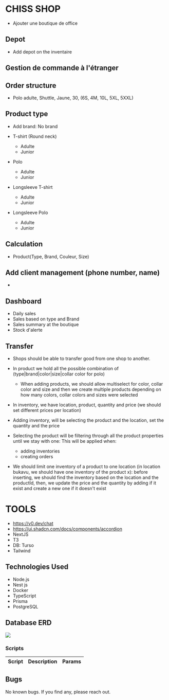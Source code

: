 # CHISS SHOP

- Ajouter une boutique de office

## Depot

- Add depot on the inventaire

## Gestion de commande à l'étranger

## Order structure

- Polo adulte, Shuttle, Jaune, 30, (6S, 4M, 10L, 5XL, 5XXL)

## Product type

- Add brand: No brand

- T-shirt (Round neck)
  - Adulte
  - Junior
- Polo
  - Adulte
  - Junior
- Longsleeve T-shirt
  - Adulte
  - Junior
- Longsleeve Polo

  - Adulte
  - Junior

## Calculation

- Product(Type, Brand, Couleur, Size)

## Add client management (phone number, name)

-

## Dashboard

- Daily sales
- Sales based on type and Brand
- Sales summary at the boutique
- Stock d'alerte

## Transfer

- Shops should be able to transfer good from one shop to another.

- In product we hold all the possible combination of (type|brand|color|size|collar color for polo)
  - When adding products, we should allow multiselect for color, collar color and size and then we create multiple products depending on how many colors, collar colors and sizes were selected
- In inventory, we have location, product, quantity and price (we should set different prices per location)
- Adding inventory, will be selecting the product and the location, set the quantity and the price
- Selecting the product will be filtering through all the product properties until we stay with one:
  This will be applied when:

  - adding inventories
  - creating orders

- We should limit one inventory of a product to one location (in location bukavu, we should have one inventory of the product x): before inserting, we should find the inventory based on the location and the productId, then, we update the price and the quantity by adding if it exist and create a new one if it doesn't exist

# TOOLS

- https://v0.dev/chat
- https://ui.shadcn.com/docs/components/accordion
- NextJS
- T3
- DB: Turso
- Tailwind

## Technologies Used

- Node.js
- Nest js
- Docker
- TypeScript
- Prisma
- PostgreSQL

## Database ERD

<image src="./prisma-erd.svg">

### Scripts

| Script | Description | Params |
| ------ | ----------- | ------ |

## Bugs

No known bugs. If you find any, please reach out.
